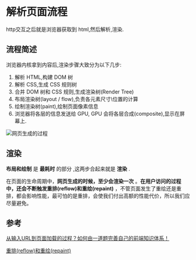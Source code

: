 # 解析页面流程
http交互之后就是浏览器获取到 html,然后解析,渲染.

## 流程简述
浏览器内核拿到内容后,渲染步骤大致分为以下几步:
1. 解析 HTML,构建 DOM 树
2. 解析 CSS,生成 CSS 规则树
3. 合并 DOM 树和 CSS 规则,生成渲染树(Render Tree)
4. 布局渲染树(layout / flow),负责各元素尺寸\位置的计算
5. 绘制渲染树(paint),绘制页面像素信息
6. 浏览器将各层的信息发送给 GPU, GPU 会将各层合成(composite),显示在屏幕上.

![网页生成的过程](https://user-gold-cdn.xitu.io/2018/12/16/167b642d014afaf1?w=651&h=314&f=png&s=123051)

## 渲染
**布局和绘制** 是 **最耗时** 的部分 ,这两步合起来就是 **渲染** .

在页面的生命周期中，**网页生成的时候，至少会渲染一次** 。**在用户访问的过程中，还会不断触发重排(reflow)和重绘(repaint)** ，不管页面发生了重绘还是重排，都会影响性能，最可怕的是重排，会使我们付出高额的性能代价，所以我们应尽量避免。



## 参考
[从输入URL到页面加载的过程？如何由一道题完善自己的前端知识体系！](https://segmentfault.com/a/1190000013662126)

[重排(reflow)和重绘(repaint)](https://juejin.cn/post/6844904083212468238#heading-1)